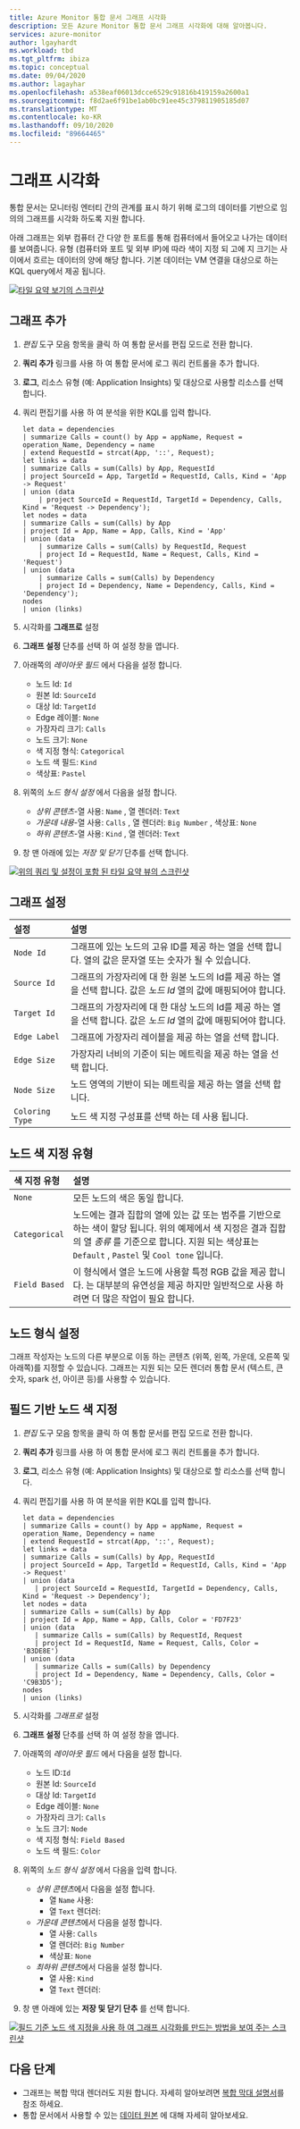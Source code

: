 ```yaml
---
title: Azure Monitor 통합 문서 그래프 시각화
description: 모든 Azure Monitor 통합 문서 그래프 시각화에 대해 알아봅니다.
services: azure-monitor
author: lgayhardt
ms.workload: tbd
ms.tgt_pltfrm: ibiza
ms.topic: conceptual
ms.date: 09/04/2020
ms.author: lagayhar
ms.openlocfilehash: a538eaf06013dcce6529c91816b419159a2600a1
ms.sourcegitcommit: f8d2ae6f91be1ab0bc91ee45c379811905185d07
ms.translationtype: MT
ms.contentlocale: ko-KR
ms.lasthandoff: 09/10/2020
ms.locfileid: "89664465"
---
```

# <a name="graph-visualizations"></a>그래프 시각화

통합 문서는 모니터링 엔터티 간의 관계를 표시 하기 위해 로그의 데이터를 기반으로 임의의 그래프를 시각화 하도록 지원 합니다.

아래 그래프는 외부 컴퓨터 간 다양 한 포트를 통해 컴퓨터에서 들어오고 나가는 데이터를 보여줍니다. 유형 (컴퓨터와 포트 및 외부 IP)에 따라 색이 지정 되 고에 지 크기는 사이에서 흐르는 데이터의 양에 해당 합니다. 기본 데이터는 VM 연결을 대상으로 하는 KQL query에서 제공 됩니다.

[![타일 요약 보기의 스크린샷](./media/workbooks-graph-visualizations/graph.png)](./media/workbooks-graph-visualizations/graph.png#lightbox)

## <a name="adding-a-graph"></a>그래프 추가
1. _편집_ 도구 모음 항목을 클릭 하 여 통합 문서를 편집 모드로 전환 합니다.
2. **쿼리 추가** 링크를 사용 하 여 통합 문서에 로그 쿼리 컨트롤을 추가 합니다.
3. **로그**, 리소스 유형 (예: Application Insights) 및 대상으로 사용할 리소스를 선택 합니다.
4. 쿼리 편집기를 사용 하 여 분석을 위한 KQL를 입력 합니다.

    ```kusto
    let data = dependencies
    | summarize Calls = count() by App = appName, Request = operation_Name, Dependency = name
    | extend RequestId = strcat(App, '::', Request);
    let links = data
    | summarize Calls = sum(Calls) by App, RequestId
    | project SourceId = App, TargetId = RequestId, Calls, Kind = 'App -> Request'
    | union (data
        | project SourceId = RequestId, TargetId = Dependency, Calls, Kind = 'Request -> Dependency');
    let nodes = data
    | summarize Calls = sum(Calls) by App
    | project Id = App, Name = App, Calls, Kind = 'App'
    | union (data
        | summarize Calls = sum(Calls) by RequestId, Request
        | project Id = RequestId, Name = Request, Calls, Kind = 'Request')
    | union (data
        | summarize Calls = sum(Calls) by Dependency
        | project Id = Dependency, Name = Dependency, Calls, Kind = 'Dependency');
    nodes
    | union (links)
    ```

5. 시각화를 **그래프로** 설정
6. **그래프 설정** 단추를 선택 하 여 설정 창을 엽니다.
7. 아래쪽의 _레이아웃 필드_ 에서 다음을 설정 합니다.
    * 노드 Id: `Id`
    * 원본 Id: `SourceId`
    * 대상 Id: `TargetId`
    * Edge 레이블: `None`
    * 가장자리 크기: `Calls`
    * 노드 크기: `None`
    * 색 지정 형식: `Categorical`
    * 노드 색 필드: `Kind`
    * 색상표: `Pastel`
8. 위쪽의 _노드 형식 설정_ 에서 다음을 설정 합니다.
    * _상위 콘텐츠_-열 사용: `Name` , 열 렌더러: `Text`
    * _가운데 내용_-열 사용: `Calls` , 열 렌더러: `Big Number` , 색상표: `None`
    * _하위 콘텐츠_-열 사용: `Kind` , 열 렌더러: `Text`
9. 창 맨 아래에 있는 _저장 및 닫기_ 단추를 선택 합니다.

[![위의 쿼리 및 설정이 포함 된 타일 요약 뷰의 스크린샷](./media/workbooks-graph-visualizations/graph-settings.png)](./media/workbooks-graph-visualizations/graph-settings.png#lightbox)

## <a name="graph-settings"></a>그래프 설정

| 설정         | 설명                                                                                                        |
|:----------------|:-------------------------------------------------------------------------------------------------------------------|
| `Node Id`       | 그래프에 있는 노드의 고유 ID를 제공 하는 열을 선택 합니다. 열의 값은 문자열 또는 숫자가 될 수 있습니다. |
| `Source Id`     | 그래프의 가장자리에 대 한 원본 노드의 Id를 제공 하는 열을 선택 합니다. 값은 _노드 Id_ 열의 값에 매핑되어야 합니다. |
| `Target Id`     | 그래프의 가장자리에 대 한 대상 노드의 Id를 제공 하는 열을 선택 합니다. 값은 _노드 Id_ 열의 값에 매핑되어야 합니다. |
| `Edge Label`    | 그래프에 가장자리 레이블을 제공 하는 열을 선택 합니다.                                                            |
| `Edge Size`     | 가장자리 너비의 기준이 되는 메트릭을 제공 하는 열을 선택 합니다.                                |
| `Node Size`     | 노드 영역의 기반이 되는 메트릭을 제공 하는 열을 선택 합니다.                                 |
| `Coloring Type` | 노드 색 지정 구성표를 선택 하는 데 사용 됩니다.                                                                            |

## <a name="node-coloring-types"></a>노드 색 지정 유형

| 색 지정 유형 | 설명 |
|:------------- |:------------|
| `None`        | 모든 노드의 색은 동일 합니다. |
| `Categorical` | 노드에는 결과 집합의 열에 있는 값 또는 범주를 기반으로 하는 색이 할당 됩니다. 위의 예제에서 색 지정은 결과 집합의 열 _종류_ 를 기준으로 합니다. 지원 되는 색상표는 `Default` , `Pastel` 및 `Cool tone` 입니다.  |
| `Field Based` | 이 형식에서 열은 노드에 사용할 특정 RGB 값을 제공 합니다. 는 대부분의 유연성을 제공 하지만 일반적으로 사용 하려면 더 많은 작업이 필요 합니다.  |

## <a name="node-format-settings"></a>노드 형식 설정

그래프 작성자는 노드의 다른 부분으로 이동 하는 콘텐츠 (위쪽, 왼쪽, 가운데, 오른쪽 및 아래쪽)를 지정할 수 있습니다. 그래프는 지원 되는 모든 렌더러 통합 문서 (텍스트, 큰 숫자, spark 선, 아이콘 등)를 사용할 수 있습니다.

## <a name="field-based-node-coloring"></a>필드 기반 노드 색 지정

1. _편집_ 도구 모음 항목을 클릭 하 여 통합 문서를 편집 모드로 전환 합니다.
2. **쿼리 추가** 링크를 사용 하 여 통합 문서에 로그 쿼리 컨트롤을 추가 합니다.
3. **로그**, 리소스 유형 (예: Application Insights) 및 대상으로 할 리소스를 선택 합니다.
4. 쿼리 편집기를 사용 하 여 분석을 위한 KQL를 입력 합니다.

     ```kusto
    let data = dependencies
    | summarize Calls = count() by App = appName, Request = operation_Name, Dependency = name
    | extend RequestId = strcat(App, '::', Request);
    let links = data
    | summarize Calls = sum(Calls) by App, RequestId
    | project SourceId = App, TargetId = RequestId, Calls, Kind = 'App -> Request'
    | union (data
        | project SourceId = RequestId, TargetId = Dependency, Calls, Kind = 'Request -> Dependency');
    let nodes = data
    | summarize Calls = sum(Calls) by App
    | project Id = App, Name = App, Calls, Color = 'FD7F23'
    | union (data
        | summarize Calls = sum(Calls) by RequestId, Request
        | project Id = RequestId, Name = Request, Calls, Color = 'B3DE8E')
    | union (data
        | summarize Calls = sum(Calls) by Dependency
        | project Id = Dependency, Name = Dependency, Calls, Color = 'C9B3D5');
    nodes
    | union (links)
    ```
5. 시각화를 *그래프로* 설정
6. **그래프 설정** 단추를 선택 하 여 설정 창을 엽니다.
7. 아래쪽의 *레이아웃 필드* 에서 다음을 설정 합니다.
    * 노드 ID:`Id`
    * 원본 Id: `SourceId`
    * 대상 Id: `TargetId`
    * Edge 레이블: `None`
    * 가장자리 크기: `Calls`
    * 노드 크기: `Node`
    * 색 지정 형식: `Field Based`
    * 노드 색 필드: `Color`
8. 위쪽의 *노드 형식 설정* 에서 다음을 입력 합니다.
    * *상위 콘텐츠*에서 다음을 설정 합니다.
        * 열 `Name` 사용:
        * 열 `Text` 렌더러:
    * *가운데 콘텐츠*에서 다음을 설정 합니다.
        * 열 사용: `Calls`
        * 열 렌더러: `Big Number`
        * 색상표: `None`
    * *최하위 콘텐츠*에서 다음을 설정 합니다.
        * 열 사용: `Kind`
        * 열 `Text` 렌더러:
9. 창 맨 아래에 있는 **저장 및 닫기 단추** 를 선택 합니다.

[![필드 기준 노드 색 지정을 사용 하 여 그래프 시각화를 만드는 방법을 보여 주는 스크린샷](./media/workbooks-graph-visualizations/graph-field-based.png)](./media/workbooks-graph-visualizations/graph-field-based.png#lightbox)

## <a name="next-steps"></a>다음 단계

* 그래프는 복합 막대 렌더러도 지원 합니다. 자세히 알아보려면 [복합 막대 설명서](workbooks-composite-bar.md)를 참조 하세요.
* 통합 문서에서 사용할 수 있는 [데이터 원본](workbooks-data-sources.md) 에 대해 자세히 알아보세요.
